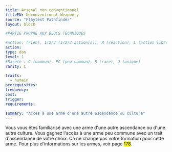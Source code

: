 ```yaml
---
title: Arsenal non conventionnel
titleEN: Unconventional Weaponry
source: "Playtest Pathfinder"
layout: block

#PARTIE PROPRE AUX BLOCS TECHNIQUES

#Action: (rien), 1/2/3 (1/2/3 action[s]), R (réaction), L (action libre)
action: 
type: don
level: 1
#Rareté : C (commun), PC (peu commun), R (rare), U (unique)
rarity: C

traits:
  - humain
prerequisites: 
frequency:
cost:
trigger:
requirements:

summary: "Accès à une arme d'une autre ascendance ou culture"
---
```


Vous vous êtes familiarisé avec une arme d'une autre ascendance ou d'une autre culture. Vous gagnez l'accès à une arme peu commune avec un trait d'ascendance de votre choix. Ca ne change pas votre formation pour cette arme. Pour plus d'informations sur les armes, voir page <mark>178</mark>.